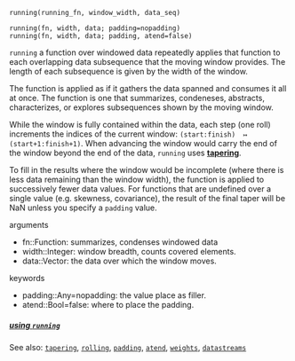 ```
running(running_fn, window_width, data_seq)

running(fn, width, data; padding=nopadding)
running(fn, width, data; padding, atend=false)
```

`running` a function over windowed data repeatedly
applies that function to each overlapping data subsequence
that the moving window provides.  The length of
each subsequence is given by the width of the window.

The function is applied as if it gathers the data spanned
and consumes it all at once. 
The function is one that summarizes, condeneses,
abstracts, characterizes, or explores 
subsequences shown by the moving window.

While the window is fully contained within the data,
each step (one roll) increments the indices of the current window:
`(start:finish)  ↦  (start+1:finish+1)`.
When advancing the window would carry the end of the window
beyond the end of the data, `running` uses [__tapering__](tapering.md).

To fill in the results where the window would be incomplete
(where there is less data remaining than the window width),
the function is applied to successively fewer data values.
For functions that are undefined over a single value
(e.g. skewness, covariance), the result of the final taper
will be NaN unless you specify a `padding` value.

arguments
- fn::Function:     summarizes, condenses windowed data
- width::Integer:   window breadth, counts covered elements.
- data::Vector:     the data over which the window moves.

keywords
- padding::Any=nopadding: the value place as filler.
- atend::Bool=false:      where to place the padding.

##### [using `running`](../use/running.md)

See also: [`tapering`](tapering.md),
          [`rolling`](rolling.md),
          [`padding`](padding.md), 
          [`atend`](atend.md),
          [`weights`](weights.md),
          [`datastreams`](datastreams.md)



